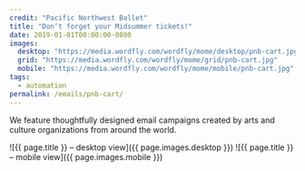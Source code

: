 ```yaml
---
credit: "Pacific Northwest Ballet"
title: "Don‘t forget your Midsummer tickets!"
date: 2019-01-01T00:00:00-0800
images:
  desktop: "https://media.wordfly.com/wordfly/mome/desktop/pnb-cart.jpg"
  grid: "https://media.wordfly.com/wordfly/mome/grid/pnb-cart.jpg"
  mobile: "https://media.wordfly.com/wordfly/mome/mobile/pnb-cart.jpg"
tags:
  - automation
permalink: /emails/pnb-cart/
---
```

We feature thoughtfully designed email campaigns created by arts and culture organizations from around the world.

![{{ page.title }} – desktop view]({{ page.images.desktop }})
![{{ page.title }} – mobile view]({{ page.images.mobile }})
